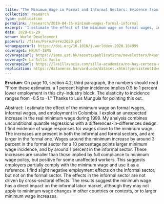 ```yaml
---
title: "The Minimum Wage in Formal and Informal Sectors: Evidence from an Inflation Shock"
collection: research
type: publication
permalink: /research/2019-04-15-minimum-wages-formal-informal
excerpt: 'I estimate the effect of the minimum wage on formal wages, informal wages, and employment in Colombia. I exploit an unexpected increase in the real minimum wage during the 1999 Colombian economic crisis to estimate short- term effects of the minimum wage along the distribution of wages in both sectors. I find evidence of wage responses, with a stronger incidence in the formal sector. '
date: 2020-05-29
venue: World Development
paperurl: /files/PerezPerez2020.pdf
venuepaperurl: https://doi.org/10.1016/j.worlddev.2020.104999
coverage1: HKUST-IEMS 
coverage1url: https://iems.ust.hk/assets/publications/newsletters/hkust-iems-newsletter-spring-2017-web.pdf
coverage2: La Silla Vacia
coverage2url: https://lasillavacia.com/silla-academica/no-hay-certeza-de-que-subir-el-minimo-aumente-el-desempleo-63934
replication: https://dataverse.harvard.edu/dataset.xhtml?persistentId=doi:10.7910/DVN/15E3RK
---
```

**Erratum**: On page 10, section 4.2, third paragraph, the numbers should read "From these estimates, a 1 percent higher incidence implies 0.5 to 1 percent lower employment in this city-industry block. The elasticity to incidence ranges from -0.5 to -1." Thanks to Luis Munguía for pointing this out. 

Abstract:  I estimate the effect of the minimum wage on formal wages, informal wages, and employment in Colombia. I exploit an unexpected increase in the real minimum wage during 1999. My analysis combines unconditional quantile regressions with a differences-in-differences design. I find evidence of wage responses for wages close to the minimum wage. The increases are present in both the informal and formal sectors, and are larger in the formal one. Wages around the minimum increase by around 3 percent in the formal sector for a 10 percentage points larger minimum wage incidence, and by around 1 percent in the informal sector. These increases are smaller than those implied by full compliance to minimum wage policy, but positive for some unaffected workers. This suggests employers partially comply with the minimum wage and use it as a reference. I find slight
negative employment effects on the informal sector, but not on the formal sector. The effects in the informal sector are not driven by cross-sectoral effects. The results suggest the minimum wage has a direct impact on the informal labor market, although they may not apply to minimum wage changes in other countries or contexts, or to larger minimum wage increases.


